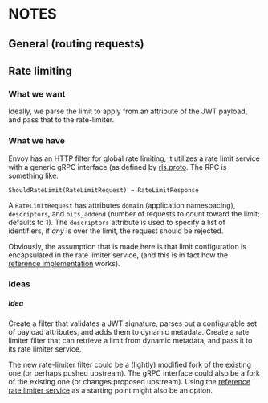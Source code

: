 NOTES
=====


General (routing requests)
--------------------------


Rate limiting
-------------

### What we want
Ideally, we parse the limit to apply from an attribute of the JWT
payload, and pass that to the rate-limiter.

### What we have
Envoy has an HTTP filter for global rate limiting, it utilizes a rate
limit service with a generic gRPC interface (as defined by
[rls.proto].  The RPC is something like:

    ShouldRateLimit(RateLimitRequest) → RateLimitResponse

A `RateLimitRequest` has attributes `domain` (application
namespacing), `descriptors`, and `hits_addend` (number of requests to
count toward the limit; defaults to 1).  The `descriptors` attribute
is used to specify a list of identifiers, if *any* is over the limit,
the request should be rejected.

Obviously, the assumption that is made here is that limit
configuration is encapsulated in the rate limiter service, (and this
is in fact how the [reference implementation][ratelimiter] works).

### Ideas

##### Idea
Create a filter that validates a JWT signature, parses out a
configurable set of payload attributes, and adds them to dynamic
metadata.  Create a rate limiter filter that can retrieve a limit from
dynamic metadata, and pass it to its rate limiter service.

The new rate-limiter filter could be a (lightly) modified fork of the
existing one (or perhaps pushed upstream).  The gRPC interface could
also be a fork of the existing one (or changes proposed upstream).
Using the [reference rate limiter service][ratelimiter] as a starting
point might also be an option.


[rls.proto]: https://github.com/envoyproxy/envoy/blob/master/api/envoy/service/ratelimit/v3/rls.proto
[ratelimiter]: https://github.com/lyft/ratelimiter

